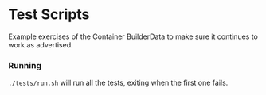 Test Scripts
============

Example exercises of the Container BuilderData to make sure it continues to work
as advertised.

### Running
`./tests/run.sh` will run all the tests, exiting when the first one fails.
